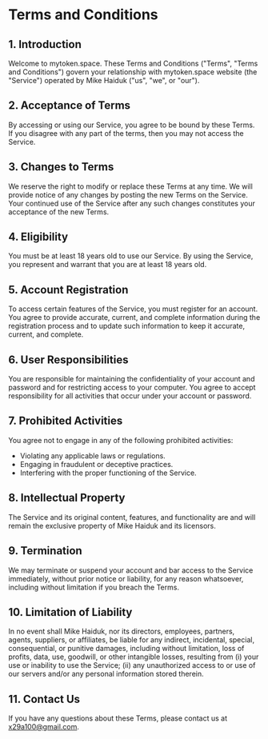 # Terms and Conditions

## 1. Introduction

Welcome to mytoken.space. These Terms and Conditions ("Terms", "Terms and Conditions") govern your relationship with mytoken.space website (the "Service") operated by Mike Haiduk ("us", "we", or "our").

## 2. Acceptance of Terms

By accessing or using our Service, you agree to be bound by these Terms. If you disagree with any part of the terms, then you may not access the Service.

## 3. Changes to Terms

We reserve the right to modify or replace these Terms at any time. We will provide notice of any changes by posting the new Terms on the Service. Your continued use of the Service after any such changes constitutes your acceptance of the new Terms.

## 4. Eligibility

You must be at least 18 years old to use our Service. By using the Service, you represent and warrant that you are at least 18 years old.

## 5. Account Registration

To access certain features of the Service, you must register for an account. You agree to provide accurate, current, and complete information during the registration process and to update such information to keep it accurate, current, and complete.

## 6. User Responsibilities

You are responsible for maintaining the confidentiality of your account and password and for restricting access to your computer. You agree to accept responsibility for all activities that occur under your account or password.

## 7. Prohibited Activities

You agree not to engage in any of the following prohibited activities:
- Violating any applicable laws or regulations.
- Engaging in fraudulent or deceptive practices.
- Interfering with the proper functioning of the Service.

## 8. Intellectual Property

The Service and its original content, features, and functionality are and will remain the exclusive property of Mike Haiduk and its licensors.

## 9. Termination

We may terminate or suspend your account and bar access to the Service immediately, without prior notice or liability, for any reason whatsoever, including without limitation if you breach the Terms.

## 10. Limitation of Liability

In no event shall Mike Haiduk, nor its directors, employees, partners, agents, suppliers, or affiliates, be liable for any indirect, incidental, special, consequential, or punitive damages, including without limitation, loss of profits, data, use, goodwill, or other intangible losses, resulting from (i) your use or inability to use the Service; (ii) any unauthorized access to or use of our servers and/or any personal information stored therein.

## 11. Contact Us

If you have any questions about these Terms, please contact us at x29a100@gmail.com.